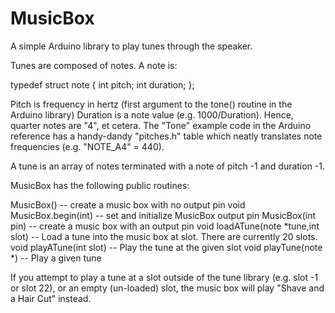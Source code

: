 MusicBox
====

A simple Arduino library to play tunes through the speaker.

Tunes are composed of notes.  A note is:

typedef struct note
{
   int pitch;
   int duration;
};

Pitch is frequency in hertz (first argument to the tone() routine in the Arduino library)
Duration is a note value (e.g. 1000/Duration). Hence, quarter notes are "4", et cetera.
The "Tone" example code in the Arduino reference has a handy-dandy "pitches.h" table which
neatly translates note frequencies (e.g. "NOTE_A4" = 440).

A tune is an array of notes terminated with a note of pitch -1 and duration -1.

MusicBox has the following public routines:

MusicBox() -- create a music box with no output pin
void MusicBox.begin(int) -- set and initialize MusicBox output pin
MusicBox(int pin) -- create a music box with an output pin
void loadATune(note *tune,int slot) -- Load a tune into the music box at slot. There are currently
20 slots.
void playATune(int slot)  -- Play the tune at the given slot
void playTune(note *)  -- Play a given tune

If you attempt to play a tune at a slot outside of the tune library (e.g. slot -1 or slot 22), or
an empty (un-loaded) slot, the music box will play "Shave and a Hair Cut" instead.

